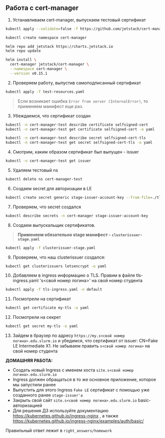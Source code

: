 ## Работа с cert-manager

1) Устанавливаем cert-manager, выпускаем тестовый сертификат

```bash
kubectl apply --validate=false -f https://github.com/jetstack/cert-manager/releases/download/v0.15.1/cert-manager.crds.yaml

kubectl create namespace cert-manager

helm repo add jetstack https://charts.jetstack.io
helm repo update

helm install \
  cert-manager jetstack/cert-manager \
  --namespace cert-manager \
  --version v0.15.1
```

2) Проверяем работу, выпустив самоподписанный сертификат
```bash
kubectl apply -f test-resources.yaml
```

> Если возникает ошибка `Error from server (InternalError)`, то применяем манифест еще раз.

3) Убеждаемся, что сертификат создан

```bash
kubectl -n cert-manager-test describe certificate selfsigned-cert
kubectl -n cert-manager-test get certificate selfsigned-cert -o yaml
```

```bash
kubectl -n cert-manager-test describe secret selfsigned-cert-tls
kubectl -n cert-manager-test get secret selfsigned-cert-tls -o yaml
```

4) Смотрим, каким образом сертификат был выпущен - issuer
```bash
kubectl -n cert-manager-test get issuer
```

5) Удаляем тестовый ns
```bash
kubectl delete ns cert-manager-test
```

6) Создаем secret для авторизации в LE
```bash
kubectl create secret generic stage-issuer-account-key --from-file=./tls.key --namespace=cert-manager
```

7) Проверяем, что secret создался
```bash
kubectl describe secrets -n cert-manager stage-issuer-account-key
```

8) Создаем выпускальщик сертификатов. 

> **Применяем обязательно stage манифест - `clusterissuer-stage.yaml`**

```bash
kubectl apply -f clusterissuer-stage.yaml
```

9) Проверяем, что наш clusterissuer создался:
```bash
kubectl get clusterissuers letsencrypt -o yaml
```

10) Добавляем в ingress информацию о TLS. Правим в файле tls-ingress.yaml 's<свой номер логина>' на свой номер студента
```bash
kubectl apply -f tls-ingress.yaml -n default
```

11) Посмотрели на сертификат
```bash
kubectl get certificate my-tls -o yaml
```

12) Посмотрели на секрет
```bash
kubectl get secret my-tls -o yaml
```

13) Зайдем в браузер по адресу `https://my.s<свой номер логина>.edu.slurm.io` и убедимся, что сертификат от issuer: CN=Fake LE Intermediate X1. Не забываем править `s<свой номер логина>` на свой номер студента

**ДОМАШНЯЯ РАБОТА:**
- Создать новый Ingress с именем хоста `site.s<свой номер логина>.edu.slurm.io`
- Ingress должен обращаться в то же основное приложение, которое мы запустили ранее
- Выпустить для этого Ingress `Fake LE` сертификат с помощью уже созданного ранее `stage-issuer'а`
- Закрыть свой сайт `site.s<свой номер логина>.edu.slurm.io` basic-авторизацией
- Для решения ДЗ используйте документацию https://kubernetes.github.io/ingress-nginx , а также https://kubernetes.github.io/ingress-nginx/examples/auth/basic/

Правильный ответ лежит в `right_answers/homework`
